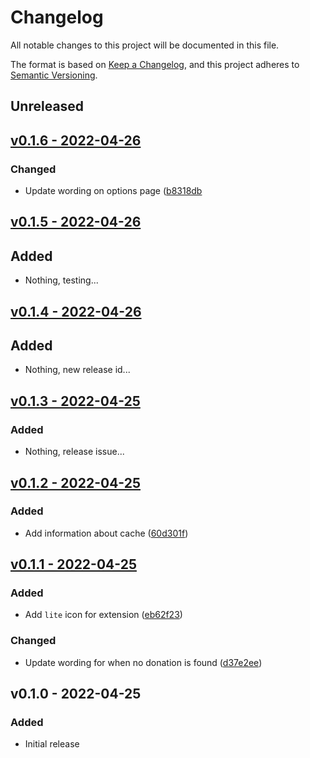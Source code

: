 # Changelog

All notable changes to this project will be documented in this file.

The format is based on [Keep a Changelog](https://keepachangelog.com), and this project adheres to [Semantic Versioning](https://semver.org).

## Unreleased

## [v0.1.6 - 2022-04-26](https://github.com/owenvoke/easyfundraising-lite/compare/v0.1.5...v0.1.6)

### Changed
- Update wording on options page ([b8318db](https://github.com/owenvoke/easyfundraising-lite/commit/b8318db4a78c05ad0e6f09f2a2a6073bb2641b5d)

## [v0.1.5 - 2022-04-26](https://github.com/owenvoke/easyfundraising-lite/compare/v0.1.4...v0.1.5)

## Added
- Nothing, testing...

## [v0.1.4 - 2022-04-26](https://github.com/owenvoke/easyfundraising-lite/compare/v0.1.3...v0.1.4)

## Added
- Nothing, new release id...

## [v0.1.3 - 2022-04-25](https://github.com/owenvoke/easyfundraising-lite/compare/v0.1.2...v0.1.3)

### Added
- Nothing, release issue...

## [v0.1.2 - 2022-04-25](https://github.com/owenvoke/easyfundraising-lite/compare/v0.1.1...v0.1.2)

### Added
- Add information about cache ([60d301f](https://github.com/owenvoke/easyfundraising-lite/commit/60d301f5443d528b8c2b61285c9c39f53c3987f6))

## [v0.1.1 - 2022-04-25](https://github.com/owenvoke/easyfundraising-lite/compare/v0.1.0...v0.1.1)

### Added
- Add `lite` icon for extension ([eb62f23](https://github.com/owenvoke/easyfundraising-lite/commit/eb62f231f32ba29df480ac83d33d944d2bfaad0f))

### Changed
- Update wording for when no donation is found ([d37e2ee](https://github.com/owenvoke/easyfundraising-lite/commit/d37e2eefb38f304691e2cf2eae26cad27e42d23a))

## v0.1.0 - 2022-04-25

### Added
- Initial release
